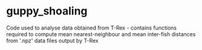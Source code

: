 # guppy_shoaling
Code used to analyse data obtained from T-Rex - contains functions required to compute mean nearest-neighbour and mean inter-fish distances from '.npz' data files output by T-Rex
